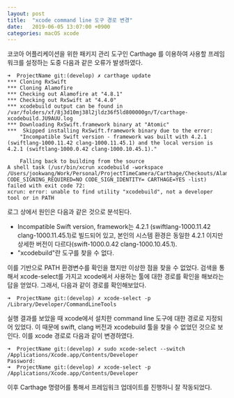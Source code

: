 ```yaml
---
layout: post
title:  "xcode command line 도구 경로 변경"
date:   2019-06-05 13:07:00 +0900
categories: macOS xcode
---
```

코코아 어플리케이션을 위한 패키지 관리 도구인 Carthage 를 이용하여 사용할 프레임워크를 설정하는 도중 다음과 같은 오류가 발생하였다. 

```
➜  ProjectName git:(develop) ✗ carthage update
*** Cloning RxSwift
*** Cloning Alamofire
*** Checking out Alamofire at "4.8.1"
*** Checking out RxSwift at "4.4.0"
*** xcodebuild output can be found in /var/folders/xf/8j3d10mj38l2jldz36f5ld800000gn/T/carthage-xcodebuild.JU9AUU.log
*** Downloading RxSwift.framework binary at "Atomic"
***  Skipped installing RxSwift.framework binary due to the error:
	"Incompatible Swift version - framework was built with 4.2.1 (swiftlang-1000.11.42 clang-1000.11.45.1) and the local version is 4.2.1 (swiftlang-1000.0.42 clang-1000.10.45.1)."

    Falling back to building from the source
A shell task (/usr/bin/xcrun xcodebuild -workspace /Users/jookwang/Work/Personal/ProjectTimeCamera/Carthage/Checkouts/Alamofire/Alamofire.xcworkspace CODE_SIGNING_REQUIRED=NO CODE_SIGN_IDENTITY= CARTHAGE=YES -list) failed with exit code 72:
xcrun: error: unable to find utility "xcodebuild", not a developer tool or in PATH
```

로그 상에서 원인은 다음과 같은 것으로 분석된다.

- Incompatible Swift version, framework는 4.2.1 (swiftlang-1000.11.42 clang-1000.11.45.1)로 빌드되어 있고, 본인의 시스템 환경은 동일한 4.2.1 이지만 상세한 버전이 다르다(swift-1000.0.42 clang-1000.10.45.1). 
- "xcodebuild"란 도구를 찾을 수 없다. 

이를 기반으로 PATH 환경변수를 확인을 했지만 이상한 점을 찾을 수 없었다. 검색을 통해서 xcode-select를 가지고 xcode에서 사용하는 툴에 대한 경로를 확인을 해보라는 답을 얻었다. 그래서, 다음과 같이 경로를 확인해보았다. 

```
➜  ProjectName git:(develop) ✗ xcode-select -p
/Library/Developer/CommandLineTools
```

실행 결과를 보았을 때 xcode에서 설치한 command line 도구에 대한 경로로 지정되어 있었다. 이 때문에 swift, clang 버전과 xcodebuild 툴을 찾을 수 없었던 것으로 보인다. 이를 xcode 경로로 다음과 같이 변경하였다.

```
➜  ProjectName git:(develop) ✗ sudo xcode-select --switch /Applications/Xcode.app/Contents/Developer
Password:
➜  ProjectName git:(develop) ✗ xcode-select -p                                                      
/Applications/Xcode.app/Contents/Developer
```

이후 Carthage 명령어를 통해서 프레임워크 업데이트를 진행하니 잘 작동되었다.